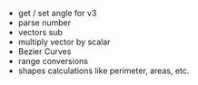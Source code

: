 - get / set angle for v3
- parse number
- vectors sub
- multiply vector by scalar
- Bezier Curves
- range conversions
- shapes calculations like perimeter, areas, etc.
